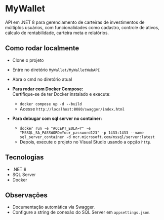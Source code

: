 # MyWallet

API em .NET 8 para gerenciamento de carteiras de investimentos de múltiplos usuários, com funcionalidades como cadastro, controle de ativos, cálculo de rentabilidade, carteira meta e relatórios.

## Como rodar localmente

- Clone o projeto
- Entre no diretório `MyWallet/MyWalletWebAPI`
- Abra o cmd no diretório atual

- **Para rodar com Docker Compose:**  
   Certifique-se de ter Docker instalado e execute:  
   - `docker compose up -d --build`
   - Acesse `http://localhost:8080/swagger/index.html`
   

- **Para debugar com sql server no container:**  
    - `docker run -e "ACCEPT_EULA=Y" -e "MSSQL_SA_PASSWORD=Your_password123" -p 1433:1433 --name sql_server_container -d mcr.microsoft.com/mssql/server:latest`
    - Depois, execute o projeto no Visual Studio usando a opção `http`.

## Tecnologias

- .NET 8  
- SQL Server  
- Docker  

## Observações

- Documentação automática via Swagger.  
- Configure a string de conexão do SQL Server em `appsettings.json`.



